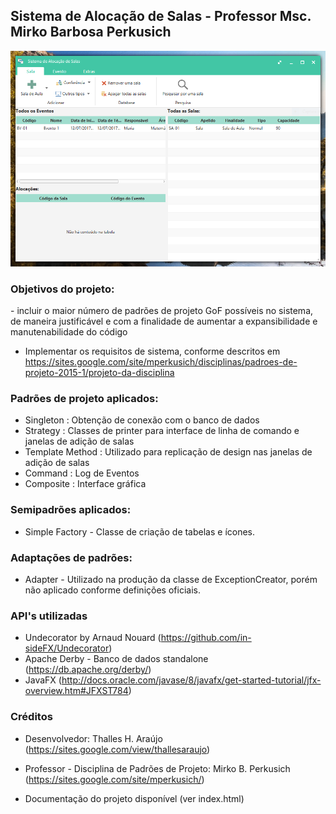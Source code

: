 <h2>
Sistema de Alocação de Salas - Professor Msc. Mirko Barbosa Perkusich
</h2>
<p align="center">
  <img src="https://github.com/ThallesAraujo/Sistema-de-Aloca-o-de-Salas-Design-Patterns-/blob/master/Main%20Window.PNG"/>
</p>

<h3>
Objetivos do projeto: 
</h3>
- incluir o maior número de padrões de projeto GoF possíveis no sistema, de maneira justificável e com a finalidade de aumentar a expansibilidade e manutenabilidade do código

- Implementar os requisitos de sistema, conforme descritos em https://sites.google.com/site/mperkusich/disciplinas/padroes-de-projeto-2015-1/projeto-da-disciplina

<h3>
Padrões de projeto aplicados:
</h3>

- Singleton : Obtenção de conexão com o banco de dados
- Strategy : Classes de printer para interface de linha de comando e janelas de adição de salas
- Template Method : Utilizado para replicação de design nas janelas de adição de salas
- Command : Log de Eventos
- Composite : Interface gráfica

<h3>
Semipadrões aplicados:
</h3>

- Simple Factory - Classe de criação de tabelas e ícones.

<h3>
Adaptações de padrões:
</h3>

- Adapter - Utilizado na produção da classe de ExceptionCreator, porém não aplicado conforme definições oficiais.

<h3>
API's utilizadas
</h3>

- Undecorator by Arnaud Nouard (https://github.com/in-sideFX/Undecorator)
- Apache Derby - Banco de dados standalone (https://db.apache.org/derby/)
- JavaFX (http://docs.oracle.com/javase/8/javafx/get-started-tutorial/jfx-overview.htm#JFXST784)

<h3>
Créditos
</h3>

- Desenvolvedor: Thalles H. Araújo (https://sites.google.com/view/thallesaraujo)
- Professor - Disciplina de Padrões de Projeto: Mirko B. Perkusich (https://sites.google.com/site/mperkusich/)

- Documentação do projeto disponível (ver index.html)
